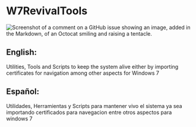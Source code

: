 # W7RevivalTools
![Screenshot of a comment on a GitHub issue showing an image, added in the Markdown, of an Octocat smiling and raising a tentacle.](/main/assets/images/banner.png)
## English:
Utilities, Tools and Scripts to keep the system alive either by importing certificates for navigation among other aspects for Windows 7

## Español:
Utilidades, Herramientas y Scripts para mantener vivo el sistema ya sea importando certificados para navegacion entre otros aspectos para windows 7

